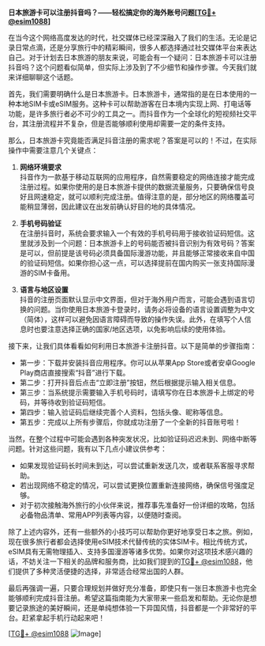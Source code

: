 **日本旅游卡可以注册抖音吗？——轻松搞定你的海外账号问题[[TG💪+ @esim1088](https://t.me/s/esim1088)]**

在当今这个网络高度发达的时代，社交媒体已经深深融入了我们的生活。无论是记录日常点滴，还是分享旅行中的精彩瞬间，很多人都选择通过社交媒体平台来表达自己。对于计划去日本旅游的朋友来说，可能会有一个疑问：日本旅游卡可以注册抖音吗？这个问题看似简单，但实际上涉及到了不少细节和操作步骤。今天我们就来详细聊聊这个话题。

首先，我们需要明确什么是日本旅游卡。日本旅游卡，通常指的是在日本使用的一种本地SIM卡或eSIM服务。这种卡可以帮助游客在日本境内实现上网、打电话等功能，是许多旅行者必不可少的工具之一。而抖音作为一个全球化的短视频社交平台，其注册流程并不复杂，但是否能够顺利使用却需要一定的条件支持。

那么，日本旅游卡究竟能否满足抖音注册的需求呢？答案是可以的！不过，在实际操作中需要注意几个关键点：

1. **网络环境要求**  
   抖音作为一款基于移动互联网的应用程序，自然需要稳定的网络连接才能完成注册过程。如果你使用的是日本旅游卡提供的数据流量服务，只要确保信号良好且网速稳定，就可以顺利完成注册。值得注意的是，部分地区的网络覆盖可能稍显薄弱，因此建议在出发前确认好目的地的具体情况。

2. **手机号码验证**  
   在注册抖音时，系统会要求输入一个有效的手机号码用于接收验证码短信。这里就涉及到一个问题：日本旅游卡上的号码能否被抖音识别为有效号码？答案是可以，但前提是该号码必须具备国际漫游功能，并且能够正常接收来自中国的验证码短信。如果你担心这一点，可以选择提前在国内购买一张支持国际漫游的SIM卡备用。

3. **语言与地区设置**  
   抖音的注册页面默认显示中文界面，但对于海外用户而言，可能会遇到语言切换的问题。当你使用日本旅游卡登录时，请务必将设备的语言设置调整为中文（简体），这样可以避免因语言障碍而导致的操作失误。此外，在填写个人信息时也要注意选择正确的国家/地区选项，以免影响后续的使用体验。

接下来，让我们具体看看如何利用日本旅游卡注册抖音。以下是简单的步骤指南：

- 第一步：下载并安装抖音应用程序。你可以从苹果App Store或者安卓Google Play商店直接搜索“抖音”进行下载。
- 第二步：打开抖音后点击“立即注册”按钮，然后根据提示输入相关信息。
- 第三步：当系统提示需要输入手机号码时，请填写你在日本旅游卡上绑定的号码，并等待收到验证码短信。
- 第四步：输入验证码后继续完善个人资料，包括头像、昵称等信息。
- 第五步：完成以上所有步骤后，你就成功注册了一个全新的抖音账号啦！

当然，在整个过程中可能会遇到各种突发状况，比如验证码迟迟未到、网络中断等问题。针对这些问题，我有以下几点小建议供参考：

- 如果发现验证码长时间未到达，可以尝试重新发送几次，或者联系客服寻求帮助。
- 若出现网络不稳定的情况，可以尝试更换位置重新连接网络，确保信号强度足够。
- 对于初次接触海外旅行的小伙伴来说，推荐事先准备好一份详细的攻略，包括必备物品清单、常用APP列表等内容，以便随时查阅。

除了上述内容外，还有一些额外的小技巧可以帮助你更好地享受日本之旅。例如，现在很多旅行者都会选择使用eSIM技术代替传统的实体SIM卡。相比传统方式，eSIM具有无需物理插入、支持多国漫游等诸多优势。如果你对这项技术感兴趣的话，不妨关注一下相关的品牌和服务商，比如我们提到的[TG💪+ @esim1088](https://t.me/s/esim1088)，他们提供了多种灵活便捷的选择，非常适合经常出国的人群。

最后再强调一遍，只要合理规划并做好充分准备，即使只有一张日本旅游卡也完全能够顺利完成抖音注册。希望这篇指南能为大家带来一些启发和帮助。无论你是想要记录旅途的美好瞬间，还是单纯想体验一下异国风情，抖音都是一个非常好的平台。赶紧拿起手机行动起来吧！

[[TG💪+ @esim1088](https://t.me/s/esim1088) ![Image](https://i.postimg.cc/4NQfJmqS/Snipaste-2025-05-13-00-14-12.png)]